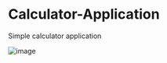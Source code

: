 # Calculator-Application

Simple calculator application

![image](https://user-images.githubusercontent.com/80544706/218466754-5b0973ba-e740-45f8-913a-082127eb9658.png)
